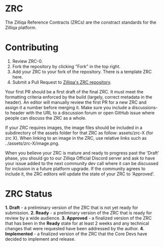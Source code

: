 # ZRC
The Zilliqa Reference Contracts (ZRCs) are the constract standards for the Zilliqa platform.

# Contributing
1. Review ZRC-0.
2. Fork the repository by clicking "Fork" in the top right.
3. Add your ZRC to your fork of the repository. There is a template ZRC here.
4. Submit a Pull Request to [Zilliqa's ZRC repository](https://github.com/Zilliqa/ZRC).

Your first PR should be a first draft of the final ZRC. It must meet the formatting criteria enforced by the build (largely, correct metadata in the header). An editor will manually review the first PR for a new ZRC and assign it a number before merging it. Make sure you include a discussions-to header with the URL to a discussion forum or open GitHub issue where people can discuss the ZRC as a whole.

If your ZRC requires images, the image files should be included in a subdirectory of the assets folder for that ZRC as follow: assets/zrc-X (for zrc X). When linking to an image in the ZRC, use relative links such as ../assets/zrc-X/image.png.

When you believe your ZRC is mature and ready to progress past the 'Draft' phase, you should go to our Zilliqa Official Discord server and ask to have your issue added to the next community dev call where it can be discussed for inclusion in a future platform upgrade. If the community agrees to include it, the ZRC editors will update the state of your ZRC to 'Approved'.

# ZRC Status
**1. Draft** - a preliminary version of the ZRC that is not yet ready for submission.
**2. Ready** - a preliminary version of the ZRC that is ready for review by a wide audience.
**3. Approved** - a finalized version of the ZRC that has been in the **Ready** state for at least 2 weeks and any technical changes that were requested have been addressed by the author.
**4. Implemented** - a finalized version of the ZRC that the Core Devs have decided to implement and release.
